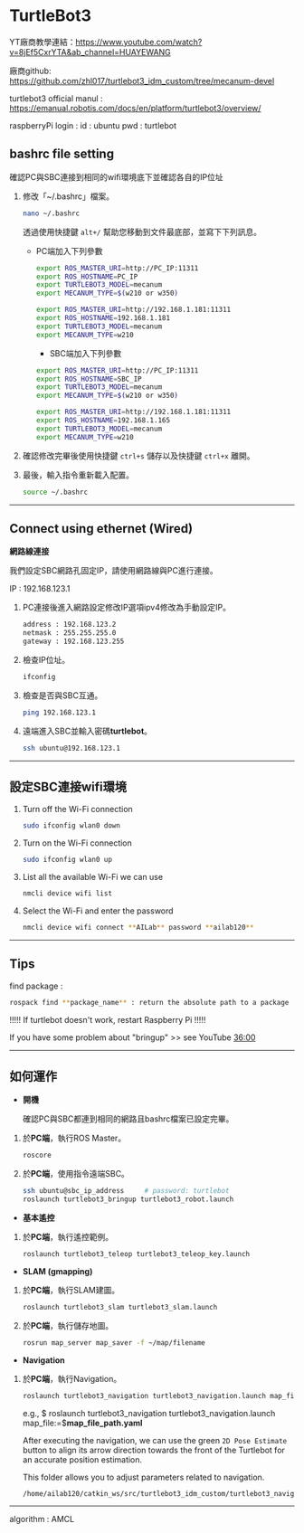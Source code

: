 # TurtleBot3

YT廠商教學連結：https://www.youtube.com/watch?v=8jEf5CxrYTA&ab_channel=HUAYEWANG

廠商github: https://github.com/zhl017/turtlebot3_idm_custom/tree/mecanum-devel

turtlebot3 official manul : https://emanual.robotis.com/docs/en/platform/turtlebot3/overview/

raspberryPi login : 
id : ubuntu
pwd : turtlebot


## **bashrc file setting**
確認PC與SBC連接到相同的wifi環境底下並確認各自的IP位址
1. 修改「~/.bashrc」檔案。

   ```bash
   nano ~/.bashrc
   ```
   透過使用快捷鍵 `alt+/` 幫助您移動到文件最底部，並寫下下列訊息。

   * PC端加入下列參數
     ```bash
     export ROS_MASTER_URI=http://PC_IP:11311
     export ROS_HOSTNAME=PC_IP
     export TURTLEBOT3_MODEL=mecanum
     export MECANUM_TYPE=$(w210 or w350)
     ```
     ```bash
     export ROS_MASTER_URI=http://192.168.1.181:11311
     export ROS_HOSTNAME=192.168.1.181
     export TURTLEBOT3_MODEL=mecanum
     export MECANUM_TYPE=w210
     ```
     * SBC端加入下列參數
     ```bash
     export ROS_MASTER_URI=http://PC_IP:11311
     export ROS_HOSTNAME=SBC_IP
     export TURTLEBOT3_MODEL=mecanum
     export MECANUM_TYPE=$(w210 or w350)
     ```
     ```bash
     export ROS_MASTER_URI=http://192.168.1.181:11311
     export ROS_HOSTNAME=192.168.1.165
     export TURTLEBOT3_MODEL=mecanum
     export MECANUM_TYPE=w210
     ```
2. 確認修改完畢後使用快捷鍵 `ctrl+s` 儲存以及快捷鍵 `ctrl+x` 離開。
3. 最後，輸入指令重新載入配置。
   ```bash
   source ~/.bashrc
   ```
---

## **Connect using ethernet (Wired)**

**網路線連接**

我們設定SBC網路孔固定IP，請使用網路線與PC進行連接。

IP : 192.168.123.1

1. PC連接後進入網路設定修改IP選項ipv4修改為手動設定IP。
   ```bash
   address : 192.168.123.2
   netmask : 255.255.255.0
   gateway : 192.168.123.255
   ```
2. 檢查IP位址。
   ```bash
   ifconfig
   ```
   
3. 檢查是否與SBC互通。
   ```bash
   ping 192.168.123.1
   ```
   
4. 遠端進入SBC並輸入密碼**turtlebot**。
   ```bash
   ssh ubuntu@192.168.123.1
   ```
---

## **設定SBC連接wifi環境**

1. Turn off the Wi-Fi connection
   ```bash
   sudo ifconfig wlan0 down
   ```

2. Turn on the Wi-Fi connection
   ```bash
   sudo ifconfig wlan0 up
   ```

3. List all the available Wi-Fi we can use
   ```bash
   nmcli device wifi list
   ```

4. Select the Wi-Fi and enter the password
   ```bash
   nmcli device wifi connect **AILab** password **ailab120**
   ```

---

## **Tips**

find package : 
```bash
rospack find **package_name** : return the absolute path to a package
```

!!!!!   If turtlebot doesn't work, restart Raspberry Pi   !!!!!

If you have some problem about "bringup" >> see YouTube [36:00](https://youtu.be/8jEf5CxrYTA?t=2163)

---

## **如何運作**

* **開機**
  
  確認PC與SBC都連到相同的網路且bashrc檔案已設定完畢。
1. 於**PC端**，執行ROS Master。
   ```bash
   roscore
   ```

2. 於**PC端**，使用指令遠端SBC。
   ```bash
   ssh ubuntu@sbc_ip_address     # password: turtlebot
   roslaunch turtlebot3_bringup turtlebot3_robot.launch
   ```

* **基本遙控**

1. 於**PC端**，執行遙控範例。
   ```bash
   roslaunch turtlebot3_teleop turtlebot3_teleop_key.launch
   ```

* **SLAM (gmapping)**

1. 於**PC端**，執行SLAM建圖。
   ```bash
   roslaunch turtlebot3_slam turtlebot3_slam.launch
   ```

2. 於**PC端**，執行儲存地圖。
   ```bash
   rosrun map_server map_saver -f ~/map/filename
   ```

* **Navigation**

1. 於**PC端**，執行Navigation。
   ```bash
   roslaunch turtlebot3_navigation turtlebot3_navigation.launch map_file:=$(map_file_path)
   ```
   e.g., $ roslaunch turtlebot3_navigation turtlebot3_navigation.launch map_file:=$**map_file_path.yaml**

   After executing the navigation, we can use the green `2D Pose Estimate` button to align its arrow direction towards the front of the Turtlebot for an accurate position estimation.

   This folder allows you to adjust parameters related to navigation.
   ```bash
   /home/ailab120/catkin_ws/src/turtlebot3_idm_custom/turtlebot3_navigation/param
   ```
   
---

algorithm : AMCL

